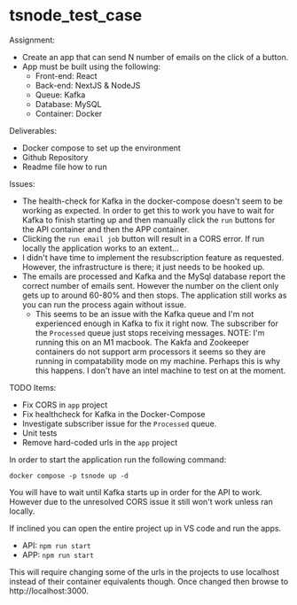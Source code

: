 # tsnode_test_case
Assignment:
- Create an app that can send N number of emails on the click of a button.
- App must be built using the following:
  - Front-end: React
  - Back-end: NextJS & NodeJS
  - Queue: Kafka
  - Database: MySQL
  - Container: Docker

Deliverables:
- Docker compose to set up the environment
- Github Repository
- Readme file how to run

Issues:
- The health-check for Kafka in the docker-compose doesn't seem to be working as expected. In order to get this to work you have to wait for Kafka to finish starting up and then manually click the `run` buttons for the API container and then the APP container.
- Clicking the `run email job` button will result in a CORS error. If run locally the application works to an extent...
- I didn't have time to implement the resubscription feature as requested. However, the infrastructure is there; it just needs to be hooked up.
- The emails are processed and Kafka and the MySql database report the correct number of emails sent. However the number on the client only gets up to around 60-80% and then stops. The application still works as you can run the process again without issue.
  - This seems to be an issue with the Kafka queue and I'm not experienced enough in Kafka to fix it right now. The subscriber for the `Processed` queue just stops receiving messages. NOTE: I'm running this on an M1 macbook. The Kakfa and Zookeeper containers do not support arm processors it seems so they are running in compatability mode on my machine. Perhaps this is why this happens. I don't have an intel machine to test on at the moment.

TODO Items:
- Fix CORS in `app` project
- Fix healthcheck for Kafka in the Docker-Compose
- Investigate subscriber issue for the `Processed` queue.
- Unit tests
- Remove hard-coded urls in the `app` project


In order to start the application run the following command:

`docker compose -p tsnode up -d`

You will have to wait until Kafka starts up in order for the API to work. However due to the unresolved CORS issue it still won't work unless ran locally.

If inclined you can open the entire project up in VS code and run the apps.
- API: `npm run start`
- APP: `npm run start`

This will require changing some of the urls in the projects to use localhost instead of their container equivalents though. Once changed then browse to http://localhost:3000.
